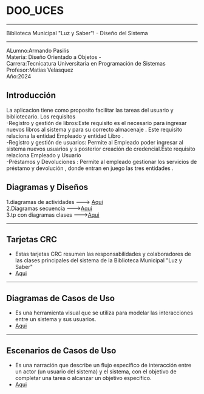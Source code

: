 # DOO_UCES
____________________________________________________________________________________________
Biblioteca Municipal "Luz y Saber"! - Diseño del Sistema
____________________________________________________________________________________________
ALumno:Armando Pasilis  
Materia: Diseño Orientado a Objetos -  
Carrera:Tecnicatura Universitaria en Programación de Sistemas  
Profesor:Matias Velasquez  
Año:2024  
## Introducción  

La aplicacion tiene como proposito facilitar las tareas del usuario y bibliotecario.
Los requisitos   
-Registro y gestión de libros:Este requisito es el necesario para ingresar nuevos libros al sistema y para su correcto almacenaje . Este requisito relaciona la entidad Empleado y entidad Libro .  
-Registro y gestión de usuarios: Permite al Empleado poder ingresar al sistema nuevos usuarios y s posterior creación de credencial.Este requisito relaciona Empleado y Usuario   
-Préstamos y Devoluciones :  Permite al empleado gestionar los servicios de préstamo y devolución , donde entran en juego las tres entidades .  

## Diagramas y Diseños

1.diagramas de actividades  ---> [Aqui](https://github.com/armandopasilis/DOO_UCES/blob/main/diagrama%20de%20actividades.drawio)  
2.Diagramas secuencia  --->[Aqui](https://github.com/armandopasilis/DOO_UCES/blob/main/DIAGRAMA%20DE%20SECUENCIA%20(1).drawio)  
3.tp con diagramas clases     --->[Aqui](https://docs.google.com/document/d/1vfcTFgIY76Wxf_odAISKxG7x14f8j6R7z-pnQ6g7GZU/edit)  
____________________________________________________________________________________________
## Tarjetas CRC  
* Estas tarjetas CRC resumen las responsabilidades y colaboradores de las clases principales del sistema de la Biblioteca Municipal "Luz y Saber"   
* [Aqui](https://github.com/armandopasilis/DOO_UCES/blob/main/CRC.drawio)
__________________________________________________________________________________________
## Diagramas de Casos de Uso  
* Es una herramienta visual que se utiliza para modelar las interacciones entre un sistema y sus usuarios.  
* [Aqui](https://github.com/armandopasilis/DOO_UCES/blob/main/Diagrama%20casos%20uso.drawio)
 ____________________________________________________________________________________________
## Escenarios de Casos de Uso
* Es una narración que describe un flujo específico de interacción entre un actor (un usuario del sistema) y el sistema, con el objetivo de completar una tarea o alcanzar un objetivo específico.  
*  [Aqui](https://docs.google.com/spreadsheets/d/1DsOFDdp2decXhO5Q-h-X5VQFj5rcK7yxf1D3R6Nu6v4/edit#gid=549554537)
